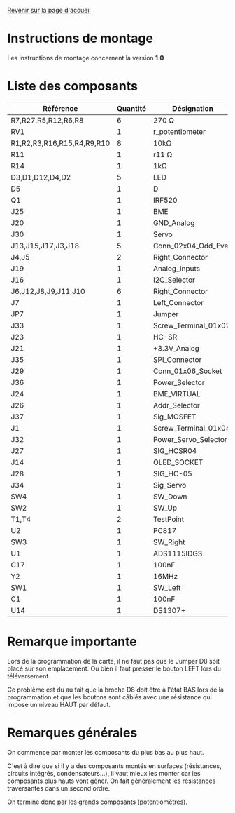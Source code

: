 [Revenir sur la page d'accueil](github.com/CREPP-PLOEMEUR/crepp.io)

# Instructions de montage

Les instructions de montage concernent la version **1.0**

# Liste des composants

| Référence | Quantité | Désignation |
|-----------|----------|-------------|
| R7,R27,R5,R12,R6,R8 | 6 | 270 Ω |
| RV1 | 1 | r_potentiometer |
| R1,R2,R3,R16,R15,R4,R9,R10 | 8 | 10kΩ |
| R11 | 1 | r11 Ω |
| R14 | 1 | 1kΩ |
| D3,D1,D12,D4,D2 | 5 | LED |
| D5 | 1 | D |
| Q1 | 1 | IRF520 |
| J25 | 1 | BME |
| J20 | 1 | GND_Analog |
| J30 | 1 | Servo |
| J13,J15,J17,J3,J18 | 5 | Conn_02x04_Odd_Even |
| J4,J5 | 2 | Right_Connector |
| J19 | 1 | Analog_Inputs |
| J16 | 1 | I2C_Selector |
| J6,J12,J8,J9,J11,J10 | 6 | Right_Connector |
| J7 | 1 | Left_Connector |
| JP7 | 1 | Jumper |
| J33 | 1 | Screw_Terminal_01x02 |
| J23 | 1 | HC-SR |
| J21 | 1 | +3.3V_Analog |
| J35 | 1 | SPI_Connector |
| J29 | 1 | Conn_01x06_Socket |
| J36 | 1 | Power_Selector |
| J24 | 1 | BME_VIRTUAL |
| J26 | 1 | Addr_Selector |
| J37 | 1 | Sig_MOSFET |
| J1 | 1 | Screw_Terminal_01x04 |
| J32 | 1 | Power_Servo_Selector |
| J27 | 1 | SIG_HCSR04 |
| J14 | 1 | OLED_SOCKET |
| J28 | 1 | SIG_HC-05 |
| J34 | 1 | Sig_Servo |
| SW4 | 1 | SW_Down |
| SW2 | 1 | SW_Up |
| T1,T4 | 2 | TestPoint |
| U2 | 1 | PC817 |
| SW3 | 1 | SW_Right |
| U1 | 1 | ADS1115IDGS |
| C17 | 1 | 100nF |
| Y2 | 1 | 16MHz |
| SW1 | 1 | SW_Left |
| C1 | 1 | 100nF |
| U14 | 1 | DS1307+ |



# Remarque importante

Lors de la programmation de la carte, il ne faut pas que le Jumper D8 soit placé sur
son emplacement. Ou bien il faut presser le bouton LEFT lors du téléversement.

Ce problème est du au fait que la broche D8 doit être à l'état BAS lors de la programmation 
et que les boutons sont câblés avec une résistance qui impose un niveau HAUT par défaut.


# Remarques générales

On commence par monter les composants du plus bas au plus haut.

C'est à dire que si il y a des composants montés en surfaces (résistances, circuits intégrés, condensateurs...), il vaut mieux les monter 
car les composants plus hauts vont gêner.
On fait généralement les résistances traversantes dans un second ordre.


On termine donc par les grands composants (potentiomètres).
